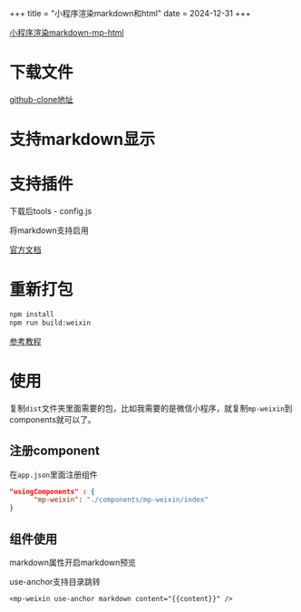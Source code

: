 +++
title = "小程序渲染markdown和html"
date = 2024-12-31
+++

[小程序渲染markdown-mp-html](https://jin-yufeng.github.io/mp-html/#/advanced/plugin?id=markdown)

# 下载文件

[github-clone地址](https://github.com/jin-yufeng/mp-html)

# 支持markdown显示

# 支持插件

下载后tools - config.js

将markdown支持启用

[官方文档](https://jin-yufeng.github.io/mp-html/#/advanced/plugin?id=use)

# 重新打包

```bash
npm install
npm run build:weixin
```

[参考教程](https://juejin.cn/post/7140607490407792677)


# 使用

复制`dist`文件夹里面需要的包，比如我需要的是微信小程序，就复制`mp-weixin`到components就可以了。

## 注册component

在`app.json`里面注册组件

```json
"usingComponents" : {
	  "mp-weixin": "./components/mp-weixin/index"
}
```

## 组件使用

markdown属性开启markdown预览

use-anchor支持目录跳转

```wxml
<mp-weixin use-anchor markdown content="{{content}}" />
```



